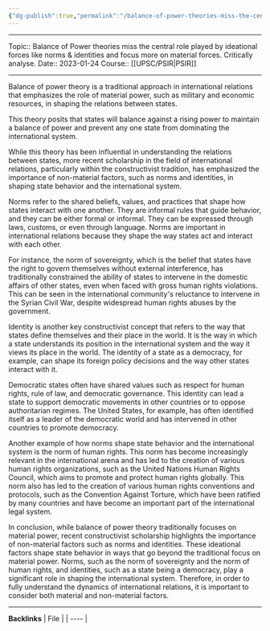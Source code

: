 ```yaml
---
{"dg-publish":true,"permalink":"/balance-of-power-theories-miss-the-central-role-played-by-ideational-forces-like-norms-and-identities-and-focus-more-on-material-forces-critically-analyse/"}
---
```


----
Topic:: Balance of Power theories miss the central role played by  ideational forces like norms & identities and focus more on  material forces. Critically analyse.
Date:: 2023-01-24
Course:: [[UPSC/PSIR\|PSIR]] 

----
Balance of power theory is a traditional approach in international relations that emphasizes the role of material power, such as military and economic resources, in shaping the relations between states.

This theory posits that states will balance against a rising power to maintain a balance of power and prevent any one state from dominating the international system. 

While this theory has been influential in understanding the relations between states, more recent scholarship in the field of international relations, particularly within the constructivist tradition, has emphasized the importance of non-material factors, such as norms and identities, in shaping state behavior and the international system.

Norms refer to the shared beliefs, values, and practices that shape how states interact with one another. They are informal rules that guide behavior, and they can be either formal or informal. They can be expressed through laws, customs, or even through language. Norms are important in international relations because they shape the way states act and interact with each other.

For instance, the norm of sovereignty, which is the belief that states have the right to govern themselves without external interference, has traditionally constrained the ability of states to intervene in the domestic affairs of other states, even when faced with gross human rights violations. This can be seen in the international community's reluctance to intervene in the Syrian Civil War, despite widespread human rights abuses by the government.

Identity is another key constructivist concept that refers to the way that states define themselves and their place in the world. It is the way in which a state understands its position in the international system and the way it views its place in the world. The identity of a state as a democracy, for example, can shape its foreign policy decisions and the way other states interact with it.

Democratic states often have shared values such as respect for human rights, rule of law, and democratic governance. This identity can lead a state to support democratic movements in other countries or to oppose authoritarian regimes. The United States, for example, has often identified itself as a leader of the democratic world and has intervened in other countries to promote democracy.

Another example of how norms shape state behavior and the international system is the norm of human rights. This norm has become increasingly relevant in the international arena and has led to the creation of various human rights organizations, such as the United Nations Human Rights Council, which aims to promote and protect human rights globally. This norm also has led to the creation of various human rights conventions and protocols, such as the Convention Against Torture, which have been ratified by many countries and have become an important part of the international legal system.

In conclusion, while balance of power theory traditionally focuses on material power, recent constructivist scholarship highlights the importance of non-material factors such as norms and identities. These ideational factors shape state behavior in ways that go beyond the traditional focus on material power. Norms, such as the norm of sovereignty and the norm of human rights, and identities, such as a state being a democracy, play a significant role in shaping the international system. Therefore, in order to fully understand the dynamics of international relations, it is important to consider both material and non-material factors.

---
**Backlinks**
| File |
| ---- |



